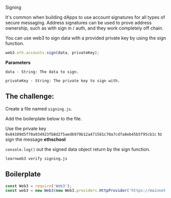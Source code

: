 Signing

It's common when building dApps to use account signatures for all types of secure messaging. Address signatures can be used to prove address ownership, such as with sign in / auth, and they work completely off chain.

You can use web3 to sign data with a provided private key by using the sign function.

```js
web3.eth.accounts.sign(data, privateKey);
```

**Parameters**
```
data - String: The data to sign.

privateKey - String: The private key to sign with.
```

## The challenge:

Create a file named `signing.js`.

Add the boilerplate below to the file.

Use the private key ```0x84109d5f70a934923fb8d275aed6979b12a471581c70a7cdfa8eb45b5f95cb1c``` to sign the message **ethschool**

`console.log()` out the signed data object return by the sign function.

`learnweb3 verify signing.js`



## Boilerplate
```js
const Web3 = require('Web3');
const web3 = new Web3(new Web3.providers.HttpProvider('https://mainnet.infura.io/'))
```
